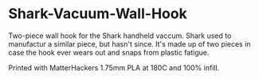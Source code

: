 # Shark-Vacuum-Wall-Hook

Two-piece wall hook for the Shark handheld vaccum. Shark used to manufactur a similar piece, but hasn't since. 
It's made up of two pieces in case the hook ever wears out and snaps from plastic fatigue.

Printed with MatterHackers 1.75mm PLA at 180C and 100% infill.
